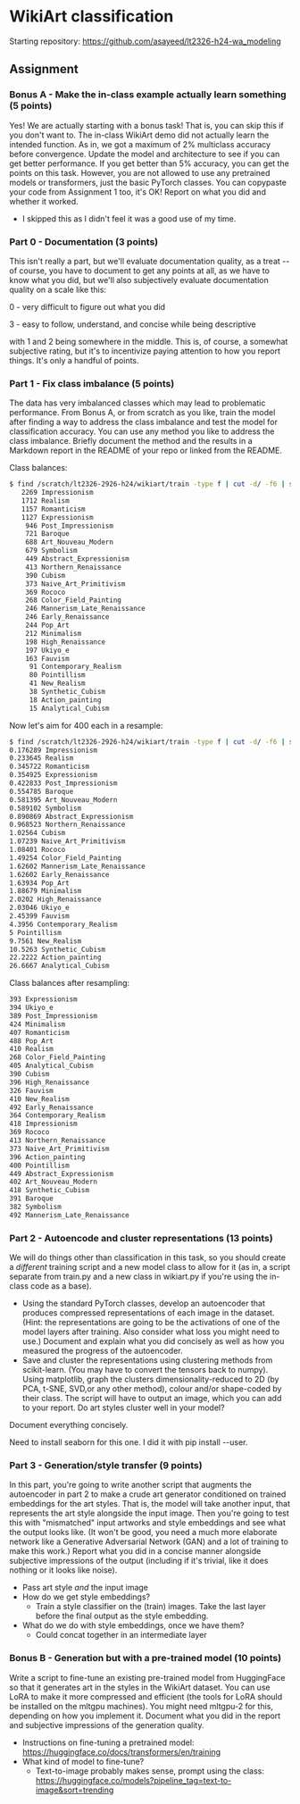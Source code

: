 # WikiArt classification 

Starting repository: https://github.com/asayeed/lt2326-h24-wa_modeling

## Assignment
### Bonus A - Make the in-class example actually learn something (5 points)

Yes! We are actually starting with a bonus task! That is, you can skip this if you don't want to.  The in-class WikiArt demo did not actually learn the intended function.  As in, we got a maximum of 2% multiclass accuracy before convergence.  Update the model and architecture to see if you can get better performance.  If you get better than 5% accuracy, you can get the points on this task.  However, you are not allowed to use any pretrained models or transformers, just the basic PyTorch classes. You can copypaste your code from Assignment 1 too, it's OK!  Report on what you did and whether it worked.

- I skipped this as I didn't feel it was a good use of my time.

### Part 0 - Documentation (3 points)

This isn't really a part, but we'll evaluate documentation quality, as a treat -- of course, you have to document to get any points at all, as we have to know what you did, but we'll also subjectively evaluate documentation quality on a scale like this:

0 - very difficult to figure out what you did

3 - easy to follow, understand, and concise while being descriptive

with 1 and 2 being somewhere in the middle.  This is, of course, a somewhat subjective rating, but it's to incentivize paying attention to how you report things.  It's only a handful of points.

### Part 1 - Fix class imbalance (5 points)

The data has very imbalanced classes which may lead to problematic performance.  From Bonus A, or from scratch as you like, train the model after finding a way to address the class imbalance and test the model for classification accuracy.  You can use any method you like to address the class imbalance.  Briefly document the method and the results in a Markdown report in the README of your repo or linked from the README.

Class balances:

```sh
$ find /scratch/lt2326-2926-h24/wikiart/train -type f | cut -d/ -f6 | sort | uniq -c | sort -nr
   2269 Impressionism
   1712 Realism
   1157 Romanticism
   1127 Expressionism
    946 Post_Impressionism
    721 Baroque
    688 Art_Nouveau_Modern
    679 Symbolism
    449 Abstract_Expressionism
    413 Northern_Renaissance
    390 Cubism
    373 Naive_Art_Primitivism
    369 Rococo
    268 Color_Field_Painting
    246 Mannerism_Late_Renaissance
    246 Early_Renaissance
    244 Pop_Art
    212 Minimalism
    198 High_Renaissance
    197 Ukiyo_e
    163 Fauvism
     91 Contemporary_Realism
     80 Pointillism
     41 New_Realism
     38 Synthetic_Cubism
     18 Action_painting
     15 Analytical_Cubism
```

Now let's aim for 400 each in a resample:

```sh
$ find /scratch/lt2326-2926-h24/wikiart/train -type f | cut -d/ -f6 | sort | uniq -c | sort -nr | awk '{print 400/$1, $2}'
0.176289 Impressionism
0.233645 Realism
0.345722 Romanticism
0.354925 Expressionism
0.422833 Post_Impressionism
0.554785 Baroque
0.581395 Art_Nouveau_Modern
0.589102 Symbolism
0.890869 Abstract_Expressionism
0.968523 Northern_Renaissance
1.02564 Cubism
1.07239 Naive_Art_Primitivism
1.08401 Rococo
1.49254 Color_Field_Painting
1.62602 Mannerism_Late_Renaissance
1.62602 Early_Renaissance
1.63934 Pop_Art
1.88679 Minimalism
2.0202 High_Renaissance
2.03046 Ukiyo_e
2.45399 Fauvism
4.3956 Contemporary_Realism
5 Pointillism
9.7561 New_Realism
10.5263 Synthetic_Cubism
22.2222 Action_painting
26.6667 Analytical_Cubism
```

Class balances after resampling:
```sh
393 Expressionism
394 Ukiyo_e
389 Post_Impressionism
424 Minimalism
407 Romanticism
488 Pop_Art
410 Realism
268 Color_Field_Painting
405 Analytical_Cubism
390 Cubism
396 High_Renaissance
326 Fauvism
410 New_Realism
492 Early_Renaissance
364 Contemporary_Realism
418 Impressionism
369 Rococo
413 Northern_Renaissance
373 Naive_Art_Primitivism
396 Action_painting
400 Pointillism
449 Abstract_Expressionism
402 Art_Nouveau_Modern
418 Synthetic_Cubism
391 Baroque
382 Symbolism
492 Mannerism_Late_Renaissance
```

### Part 2 - Autoencode and cluster representations (13 points)

We will do things other than classification in this task, so you should create a *different* training script and a new model class to allow for it (as in, a script separate from train.py and a new class in wikiart.py if you're using the in-class code as a base).

- Using the standard PyTorch classes, develop an autoencoder that produces compressed representations of each image in the dataset. (Hint: the representations are going to be the activations of one of the model layers after training. Also consider what loss you might need to use.) Document and explain what you did concisely as well as how you measured the progress of the autoencoder.
- Save and cluster the representations using clustering methods from scikit-learn. (You may have to convert the tensors back to numpy).  Using matplotlib, graph the clusters dimensionality-reduced to 2D (by PCA, t-SNE, SVD,or any other method), colour and/or shape-coded by their class.  The script will have to output an image, which you can add to your report.  Do art styles cluster well in your model? 

Document everything concisely.

Need to install seaborn for this one. I did it with pip install --user. 

### Part 3 - Generation/style transfer (9 points)

In this part, you're going to write another script that augments the autoencoder in part 2 to make a crude art generator conditioned on trained embeddings for the art styles.  That is, the model will take another input, that represents the art style alongside the input image.  Then you're going to test this with "mismatched" input artworks and style embeddings and see what the output looks like. (It won't be good, you need a much more elaborate network like a Generative Adversarial Network (GAN) and a lot of training to make this work.)  Report what you did in a concise manner alongside subjective impressions of the output (including if it's trivial, like it does nothing or it looks like noise).  

- Pass art style *and* the input image
- How do we get style embeddings?
    - Train a style classifier on the (train) images. Take the last layer before the final output as the style embedding.
- What do we do with style embeddings, once we have them?
    - Could concat together in an intermediate layer

### Bonus B - Generation but with a pre-trained model (10 points)

Write a script to fine-tune an existing pre-trained model from HuggingFace so that it generates art in the styles in the WikiArt dataset.  You can use LoRA to make it more compressed and efficient (the tools for LoRA should be installed on the mltgpu machines).  You might need mltgpu-2 for this, depending on how you implement it.  Document what you did in the report and subjective impressions of the generation quality.

- Instructions on fine-tuning a pretrained model: https://huggingface.co/docs/transformers/en/training
- What kind of model to fine-tune?
    - Text-to-image probably makes sense, prompt using the class: https://huggingface.co/models?pipeline_tag=text-to-image&sort=trending